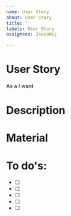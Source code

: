 ```yaml
---
name: User Story
about: User Story
title: ''
labels: User Story
assignees: JoscaWij

---
```


# User Story
As a
I want


# Description


# Material



# To do's:
- [ ] 
- [ ] 
- [ ] 
- [ ] 
- [ ]

